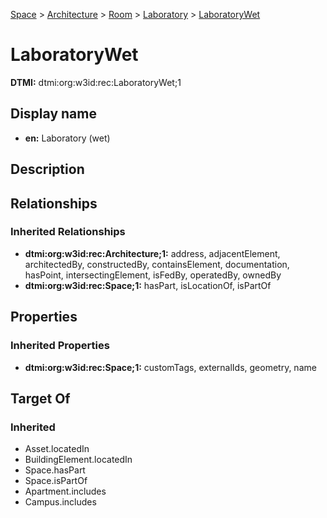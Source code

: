 [Space](../../../Space.md) > [Architecture](../../Architecture.md) > [Room](../Room.md) > [Laboratory](Laboratory.md) > [LaboratoryWet](.)
# LaboratoryWet
**DTMI:** dtmi:org:w3id:rec:LaboratoryWet;1
## Display name
- **en:** Laboratory (wet)
## Description
## Relationships
### Inherited Relationships
* **dtmi:org:w3id:rec:Architecture;1:** address, adjacentElement, architectedBy, constructedBy, containsElement, documentation, hasPoint, intersectingElement, isFedBy, operatedBy, ownedBy
* **dtmi:org:w3id:rec:Space;1:** hasPart, isLocationOf, isPartOf
## Properties
### Inherited Properties
* **dtmi:org:w3id:rec:Space;1:** customTags, externalIds, geometry, name
## Target Of
### Inherited
* Asset.locatedIn
* BuildingElement.locatedIn
* Space.hasPart
* Space.isPartOf
* Apartment.includes
* Campus.includes
